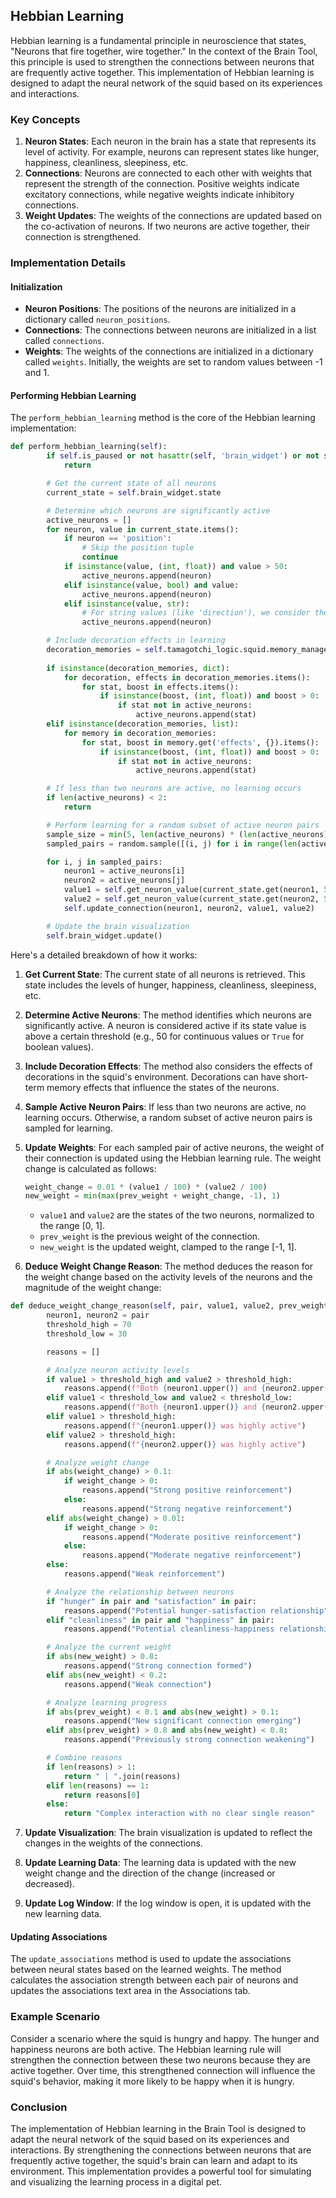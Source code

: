 ## Hebbian Learning

Hebbian learning is a fundamental principle in neuroscience that states, "Neurons that fire together, wire together." In the context of the Brain Tool, this principle is used to strengthen the connections between neurons that are frequently active together. This implementation of Hebbian learning is designed to adapt the neural network of the squid based on its experiences and interactions.

### Key Concepts

1. **Neuron States**: Each neuron in the brain has a state that represents its level of activity. For example, neurons can represent states like hunger, happiness, cleanliness, sleepiness, etc.
2. **Connections**: Neurons are connected to each other with weights that represent the strength of the connection. Positive weights indicate excitatory connections, while negative weights indicate inhibitory connections.
3. **Weight Updates**: The weights of the connections are updated based on the co-activation of neurons. If two neurons are active together, their connection is strengthened.

### Implementation Details

#### Initialization

- **Neuron Positions**: The positions of the neurons are initialized in a dictionary called `neuron_positions`.
- **Connections**: The connections between neurons are initialized in a list called `connections`.
- **Weights**: The weights of the connections are initialized in a dictionary called `weights`. Initially, the weights are set to random values between -1 and 1.

#### Performing Hebbian Learning

The `perform_hebbian_learning` method is the core of the Hebbian learning implementation:

```python
def perform_hebbian_learning(self):
        if self.is_paused or not hasattr(self, 'brain_widget') or not self.tamagotchi_logic or not self.tamagotchi_logic.squid:
            return

        # Get the current state of all neurons
        current_state = self.brain_widget.state

        # Determine which neurons are significantly active
        active_neurons = []
        for neuron, value in current_state.items():
            if neuron == 'position':
                # Skip the position tuple
                continue
            if isinstance(value, (int, float)) and value > 50:
                active_neurons.append(neuron)
            elif isinstance(value, bool) and value:
                active_neurons.append(neuron)
            elif isinstance(value, str):
                # For string values (like 'direction'), we consider them active
                active_neurons.append(neuron)

        # Include decoration effects in learning
        decoration_memories = self.tamagotchi_logic.squid.memory_manager.get_all_short_term_memories('decorations')
        
        if isinstance(decoration_memories, dict):
            for decoration, effects in decoration_memories.items():
                for stat, boost in effects.items():
                    if isinstance(boost, (int, float)) and boost > 0:
                        if stat not in active_neurons:
                            active_neurons.append(stat)
        elif isinstance(decoration_memories, list):
            for memory in decoration_memories:
                for stat, boost in memory.get('effects', {}).items():
                    if isinstance(boost, (int, float)) and boost > 0:
                        if stat not in active_neurons:
                            active_neurons.append(stat)

        # If less than two neurons are active, no learning occurs
        if len(active_neurons) < 2:
            return

        # Perform learning for a random subset of active neuron pairs
        sample_size = min(5, len(active_neurons) * (len(active_neurons) - 1) // 2)
        sampled_pairs = random.sample([(i, j) for i in range(len(active_neurons)) for j in range(i+1, len(active_neurons))], sample_size)

        for i, j in sampled_pairs:
            neuron1 = active_neurons[i]
            neuron2 = active_neurons[j]
            value1 = self.get_neuron_value(current_state.get(neuron1, 50))  # Default to 50 if not in current_state
            value2 = self.get_neuron_value(current_state.get(neuron2, 50))
            self.update_connection(neuron1, neuron2, value1, value2)

        # Update the brain visualization
        self.brain_widget.update()
```

 Here's a detailed breakdown of how it works:

1. **Get Current State**: The current state of all neurons is retrieved. This state includes the levels of hunger, happiness, cleanliness, sleepiness, etc.

2. **Determine Active Neurons**: The method identifies which neurons are significantly active. A neuron is considered active if its state value is above a certain threshold (e.g., 50 for continuous values or `True` for boolean values).

3. **Include Decoration Effects**: The method also considers the effects of decorations in the squid's environment. Decorations can have short-term memory effects that influence the states of the neurons.

4. **Sample Active Neuron Pairs**: If less than two neurons are active, no learning occurs. Otherwise, a random subset of active neuron pairs is sampled for learning.

5. **Update Weights**: For each sampled pair of active neurons, the weight of their connection is updated using the Hebbian learning rule. The weight change is calculated as follows:

   ```python
   weight_change = 0.01 * (value1 / 100) * (value2 / 100)
   new_weight = min(max(prev_weight + weight_change, -1), 1)
   ```

   - `value1` and `value2` are the states of the two neurons, normalized to the range [0, 1].
   - `prev_weight` is the previous weight of the connection.
   - `new_weight` is the updated weight, clamped to the range [-1, 1].

6. **Deduce Weight Change Reason**: The method deduces the reason for the weight change based on the activity levels of the neurons and the magnitude of the weight change:

```python
def deduce_weight_change_reason(self, pair, value1, value2, prev_weight, new_weight, weight_change):
        neuron1, neuron2 = pair
        threshold_high = 70
        threshold_low = 30

        reasons = []

        # Analyze neuron activity levels
        if value1 > threshold_high and value2 > threshold_high:
            reasons.append(f"Both {neuron1.upper()} and {neuron2.upper()} were highly active")
        elif value1 < threshold_low and value2 < threshold_low:
            reasons.append(f"Both {neuron1.upper()} and {neuron2.upper()} had low activity")
        elif value1 > threshold_high:
            reasons.append(f"{neuron1.upper()} was highly active")
        elif value2 > threshold_high:
            reasons.append(f"{neuron2.upper()} was highly active")

        # Analyze weight change
        if abs(weight_change) > 0.1:
            if weight_change > 0:
                reasons.append("Strong positive reinforcement")
            else:
                reasons.append("Strong negative reinforcement")
        elif abs(weight_change) > 0.01:
            if weight_change > 0:
                reasons.append("Moderate positive reinforcement")
            else:
                reasons.append("Moderate negative reinforcement")
        else:
            reasons.append("Weak reinforcement")

        # Analyze the relationship between neurons
        if "hunger" in pair and "satisfaction" in pair:
            reasons.append("Potential hunger-satisfaction relationship")
        elif "cleanliness" in pair and "happiness" in pair:
            reasons.append("Potential cleanliness-happiness relationship")

        # Analyze the current weight
        if abs(new_weight) > 0.8:
            reasons.append("Strong connection formed")
        elif abs(new_weight) < 0.2:
            reasons.append("Weak connection")

        # Analyze learning progress
        if abs(prev_weight) < 0.1 and abs(new_weight) > 0.1:
            reasons.append("New significant connection emerging")
        elif abs(prev_weight) > 0.8 and abs(new_weight) < 0.8:
            reasons.append("Previously strong connection weakening")

        # Combine reasons
        if len(reasons) > 1:
            return " | ".join(reasons)
        elif len(reasons) == 1:
            return reasons[0]
        else:
            return "Complex interaction with no clear single reason"
```

7. **Update Visualization**: The brain visualization is updated to reflect the changes in the weights of the connections.

8. **Update Learning Data**: The learning data is updated with the new weight change and the direction of the change (increased or decreased).

9. **Update Log Window**: If the log window is open, it is updated with the new learning data.

#### Updating Associations

The `update_associations` method is used to update the associations between neural states based on the learned weights. The method calculates the association strength between each pair of neurons and updates the associations text area in the Associations tab.

### Example Scenario

Consider a scenario where the squid is hungry and happy. The hunger and happiness neurons are both active. The Hebbian learning rule will strengthen the connection between these two neurons because they are active together. Over time, this strengthened connection will influence the squid's behavior, making it more likely to be happy when it is hungry.

### Conclusion

The implementation of Hebbian learning in the Brain Tool is designed to adapt the neural network of the squid based on its experiences and interactions. By strengthening the connections between neurons that are frequently active together, the squid's brain can learn and adapt to its environment. This implementation provides a powerful tool for simulating and visualizing the learning process in a digital pet.
